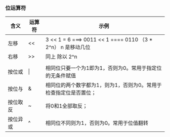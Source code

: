 

### 位运算符



| 含义     | 运算符 | 示例                                                         |
| -------- | ------ | ------------------------------------------------------------ |
| 左移     | <<     | 3 << 1 = 6  ===> 0011 << 1   ==== 0110 （3 * 2^n） n 是移动几位 |
| 右移     | >>     | 同上 除以 2^n                                                |
|          |       |                                                              |
| 按位或   | \|     | 相同位只要一个为1即为1，否则为0。常用于指定位的无条件赋值    |
| 按位与   | &      | 相同位的两个数字都为1，则为1，否则为0。常用于检查指定位是否置位； |
| 按位取反 | ~      | 将0和1全部取反；                                             |
| 按位异或 | ^      | 相同位不同则为1，否则为0。常用于位值翻转                     |









